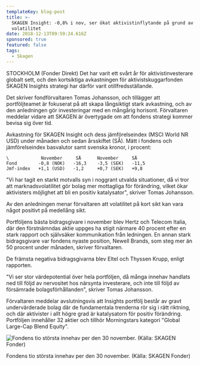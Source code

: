 ```yaml
---
templateKey: blog-post
title: >-
  SKAGEN Insight: -0,8% i nov, ser ökat aktivistinflytande på grund av
  volatilitet
date: 2018-12-13T09:59:24.616Z
sponsored: true
featured: false
tags:
  - Skagen
---
```

STOCKHOLM (Fonder Direkt) Det har varit ett svårt år för aktivistinvesterare globalt sett, och den kortsiktiga avkastningen för aktivistskuggarfonden SKAGEN Insights strategi har därför varit otillfredsställande.

Det skriver fondförvaltaren Tomas Johansson, och tillägger att portföljteamet är fokuserat på att skapa långsiktigt stark avkastning, och av den anledningen gör investeringar med en mångårig horisont. Förvaltaren meddelar vidare att SKAGEN är övertygade om att fondens strategi kommer bevisa sig över tid.

Avkastning för SKAGEN Insight och dess jämförelseindex (MSCI World NR USD) under månaden och sedan årsskiftet (SÅ). Mätt i fondens och jämförelseindex basvalutor samt svenska kronor, i procent:

```
\            November     SÅ      November     SÅ                
Fond        -0,8 (NOK)   -16,3    -3,5 (SEK)   -11,5              
Jmf-index   +1,1 (USD)   -1,2     +0,7 (SEK)   +9,8               
```

"Vi har tagit en starkt motvalls syn i noggrant utvalda situationer, då vi tror att marknadsvolatilitet gör bolag mer mottagliga för förändring, vilket ökar aktivisters möjlighet att bli en positiv katalysator", skriver Tomas Johansson.

Av den anledningen menar förvaltaren att volatilitet på kort sikt kan vara något positivt på medellång sikt.

Portföljens bästa bidragsgivare i november blev Hertz och Telecom Italia, där den förstnämndas aktie uppges ha stigit närmare 40 procent efter en stark rapport och självsäker kommunikation från ledningen. En annan stark bidragsgivare var fondens nyaste position, Newell Brands, som steg mer än 50 procent under månaden, skriver förvaltaren.

De främsta negativa bidragsgivarna blev Eltel och Thyssen Krupp, enligt rapporten.

"Vi ser stor värdepotential över hela portföljen, då många innehav handlats ned till följd av nervositet hos närsynta investerare, och inte till följd av försämrade bolagsförhållanden", skriver Tomas Johansson.

Förvaltaren meddelar avslutningsvis att Insights portfölj består av gravt undervärderade bolag där de fundamentala trenderna rör sig i rätt riktning, och där aktivister i allt högre grad är katalysatorn för positiv förändring. Portföljen innehåller 32 aktier och tillhör Morningstars kategori "Global Large-Cap Blend Equity".

![Fondens tio största innehav per den 30 november. (Källa: SKAGEN Fonder)](/img/14.png)

<span class="image-caption">Fondens tio största innehav per den 30 november. (Källa: SKAGEN Fonder)</span>

